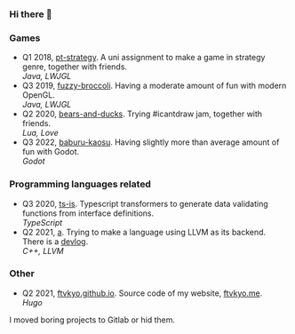### Hi there 👋

### Games
- Q1 2018, [pt-strategy](https://github.com/ftvkyo/pt-strategy). A uni assignment to make a game in strategy genre, together with friends.
  <br>_Java, LWJGL_
- Q3 2019, [fuzzy-broccoli](https://github.com/ftvkyo/fuzzy-broccoli). Having a moderate amount of fun with modern OpenGL.
  <br>_Java, LWJGL_
- Q2 2020, [bears-and-ducks](https://github.com/rwxecut/bears-and-ducks). Trying #icantdraw jam, together with friends.
  <br>_Lua, Love_
- Q3 2022, [baburu-kaosu](https://github.com/ftvkyo/baburu-kaosu). Having slightly more than average amount of fun with Godot.
  <br>_Godot_

### Programming languages related
- Q3 2020, [ts-is](https://github.com/ftvkyo/ts-is). Typescript transformers to generate data validating functions from interface definitions.
  <br>_TypeScript_
- Q2 2021, [a](https://github.com/ftvkyo/a). Trying to make a language using LLVM as its backend. There is a [devlog](https://ftvkyo.me/post/001-devlog-parentheses-01/).
  <br>_C++, LLVM_

### Other
- Q2 2021, [ftvkyo.github.io](https://github.com/ftvkyo/ftvkyo.github.io). Source code of my website, [ftvkyo.me](https://ftvkyo.me).
  <br>_Hugo_

I moved boring projects to Gitlab or hid them.
